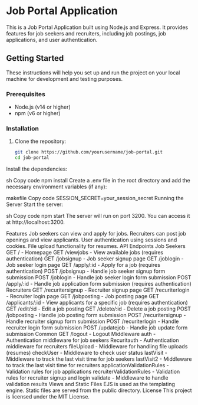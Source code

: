 # Job Portal Application

This is a Job Portal Application built using Node.js and Express. It provides features for job seekers and recruiters, including job postings, job applications, and user authentication.

## Getting Started

These instructions will help you set up and run the project on your local machine for development and testing purposes.

### Prerequisites

- Node.js (v14 or higher)
- npm (v6 or higher)

### Installation

1. Clone the repository:
   ```sh
   git clone https://github.com/yourusername/job-portal.git
   cd job-portal
Install the dependencies:

sh
Copy code
npm install
Create a .env file in the root directory and add the necessary environment variables (if any):

makefile
Copy code
SESSION_SECRET=your_session_secret
Running the Server
Start the server:

sh
Copy code
npm start
The server will run on port 3200. You can access it at http://localhost:3200.

Features
Job seekers can view and apply for jobs.
Recruiters can post job openings and view applicants.
User authentication using sessions and cookies.
File upload functionality for resumes.
API Endpoints
Job Seekers
GET / - Homepage
GET /viewjobs - View available jobs (requires authentication)
GET /jobsignup - Job seeker signup page
GET /joblogin - Job seeker login page
GET /apply/:id - Apply for a job (requires authentication)
POST /jobsignup - Handle job seeker signup form submission
POST /joblogin - Handle job seeker login form submission
POST /apply/:id - Handle job application form submission (requires authentication)
Recruiters
GET /recuritersignup - Recruiter signup page
GET /recuriterlogin - Recruiter login page
GET /jobposting - Job posting page
GET /applicants/:id - View applicants for a specific job (requires authentication)
GET /edit/:id - Edit a job posting
GET /delete/:id - Delete a job posting
POST /jobposting - Handle job posting form submission
POST /recuritersignup - Handle recruiter signup form submission
POST /recuriterlogin - Handle recruiter login form submission
POST /updatejob - Handle job update form submission
Common
GET /logout - Logout
Middleware
auth - Authentication middleware for job seekers
Recuritauth - Authentication middleware for recruiters
fileUpload - Middleware for handling file uploads (resumes)
checkUser - Middleware to check user status
lastVisit - Middleware to track the last visit time for job seekers
lastVisit2 - Middleware to track the last visit time for recruiters
applicationValidationRules - Validation rules for job applications
recruiterValidationRules - Validation rules for recruiter signup and login
validate - Middleware to handle validation results
Views and Static Files
EJS is used as the templating engine.
Static files are served from the public directory.
License
This project is licensed under the MIT License.
